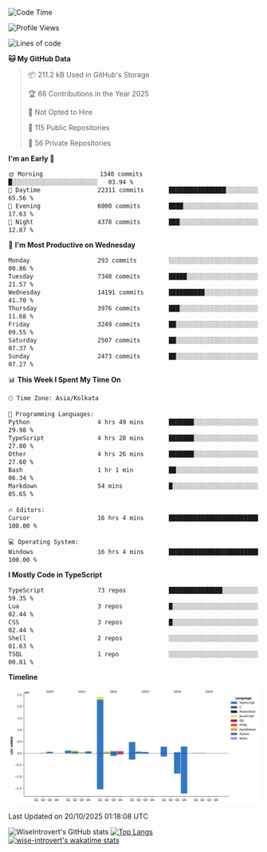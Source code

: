 <!--START_SECTION:waka-->
![Code Time](http://img.shields.io/badge/Code%20Time-4%2C395%20hrs%2056%20mins-blue)

![Profile Views](http://img.shields.io/badge/Profile%20Views-0-blue)

![Lines of code](https://img.shields.io/badge/From%20Hello%20World%20I%27ve%20Written-4.2%20million%20lines%20of%20code-blue)

**🐱 My GitHub Data** 

> 📦 211.2 kB Used in GitHub's Storage 
 > 
> 🏆 66 Contributions in the Year 2025
 > 
> 🚫 Not Opted to Hire
 > 
> 📜 115 Public Repositories 
 > 
> 🔑 56 Private Repositories 
 > 
**I'm an Early 🐤** 

```text
🌞 Morning                1340 commits        █░░░░░░░░░░░░░░░░░░░░░░░░   03.94 % 
🌆 Daytime                22311 commits       ████████████████░░░░░░░░░   65.56 % 
🌃 Evening                6000 commits        ████░░░░░░░░░░░░░░░░░░░░░   17.63 % 
🌙 Night                  4378 commits        ███░░░░░░░░░░░░░░░░░░░░░░   12.87 % 
```
📅 **I'm Most Productive on Wednesday** 

```text
Monday                   293 commits         ░░░░░░░░░░░░░░░░░░░░░░░░░   00.86 % 
Tuesday                  7340 commits        █████░░░░░░░░░░░░░░░░░░░░   21.57 % 
Wednesday                14191 commits       ██████████░░░░░░░░░░░░░░░   41.70 % 
Thursday                 3976 commits        ███░░░░░░░░░░░░░░░░░░░░░░   11.68 % 
Friday                   3249 commits        ██░░░░░░░░░░░░░░░░░░░░░░░   09.55 % 
Saturday                 2507 commits        ██░░░░░░░░░░░░░░░░░░░░░░░   07.37 % 
Sunday                   2473 commits        ██░░░░░░░░░░░░░░░░░░░░░░░   07.27 % 
```


📊 **This Week I Spent My Time On** 

```text
🕑︎ Time Zone: Asia/Kolkata

💬 Programming Languages: 
Python                   4 hrs 49 mins       ███████░░░░░░░░░░░░░░░░░░   29.98 % 
TypeScript               4 hrs 28 mins       ███████░░░░░░░░░░░░░░░░░░   27.80 % 
Other                    4 hrs 26 mins       ███████░░░░░░░░░░░░░░░░░░   27.60 % 
Bash                     1 hr 1 min          ██░░░░░░░░░░░░░░░░░░░░░░░   06.34 % 
Markdown                 54 mins             █░░░░░░░░░░░░░░░░░░░░░░░░   05.65 % 

🔥 Editors: 
Cursor                   16 hrs 4 mins       █████████████████████████   100.00 % 

💻 Operating System: 
Windows                  16 hrs 4 mins       █████████████████████████   100.00 % 
```

**I Mostly Code in TypeScript** 

```text
TypeScript               73 repos            ███████████████░░░░░░░░░░   59.35 % 
Lua                      3 repos             █░░░░░░░░░░░░░░░░░░░░░░░░   02.44 % 
CSS                      3 repos             █░░░░░░░░░░░░░░░░░░░░░░░░   02.44 % 
Shell                    2 repos             ░░░░░░░░░░░░░░░░░░░░░░░░░   01.63 % 
TSQL                     1 repo              ░░░░░░░░░░░░░░░░░░░░░░░░░   00.81 % 
```



**Timeline**

![Lines of Code chart](https://raw.githubusercontent.com/wise-introvert/wise-introvert/master/assets/bar_graph.png)


 Last Updated on 20/10/2025 01:18:08 UTC
<!--END_SECTION:waka-->

![WiseIntrovert's GitHub stats](https://github-readme-stats.vercel.app/api?username=wise-introvert&count_private=true&show_icons=true)
[![Top Langs](https://github-readme-stats.vercel.app/api/top-langs/?username=wise-introvert&langs_count=10)](https://github.com/anuraghazra/github-readme-stats)
[![wise-introvert's wakatime stats](https://github-readme-stats.vercel.app/api/wakatime?username=wiseintrovert)](https://github.com/anuraghazra/github-readme-stats)
